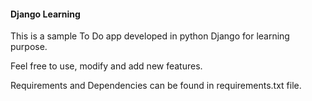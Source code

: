 #### Django Learning
This is a sample To Do app developed in python Django for learning purpose. 

Feel free to use, modify and add new features.

Requirements and Dependencies can be found in requirements.txt file.
